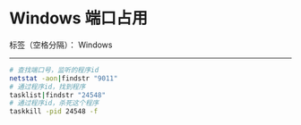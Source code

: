 ﻿# Windows 端口占用

标签（空格分隔）： Windows

---
```sh
# 查找端口号，监听的程序id
netstat -aon|findstr "9011"
# 通过程序id，找到程序
tasklist|findstr "24548"
# 通过程序id，杀死这个程序
taskkill -pid 24548 -f
```





